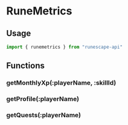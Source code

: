 # RuneMetrics

## Usage

```javascript
import { runemetrics } from "runescape-api"
```

## Functions

### getMonthlyXp\(:playerName, :skillId\) <a id="getmonthlyxp"></a>

### getProfile\(:playerName\) <a id="getprofile"></a>

### getQuests\(:playerName\) <a id="getquests"></a>

